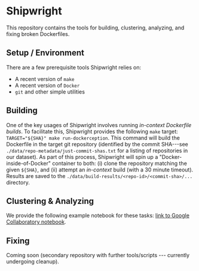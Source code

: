 # Shipwright

This repository contains the tools for building, clustering, analyzing, and fixing broken Dockerfiles. 

## Setup / Environment

There are a few prerequisite tools Shipwright relies on:

- A recent version of `make`
- A recent version of `Docker`
- `git` and other simple utilities

## Building

One of the key usages of Shipwright involves running _in-context Dockerfile builds_. To facilitate this, Shipwright provides the following `make` target: `TARGET="${SHA}" make run-dockerception`. This command will build the Dockerfile in the target git repository (identified by the commit SHA---see `./data/repo-metadata/just-commit-shas.txt` for a listing of repositories in our dataset). As part of this process, Shipwright will spin up a "Docker-inside-of-Docker" container to both: (i) clone the repository matching the given `${SHA}`, and (ii) attempt an _in-context_ build (with a 30 minute timeout). Results are saved to the `./data/build-results/<repo-id>/<commit-sha>/...` directory.

## Clustering & Analyzing

We provide the following example notebook for these tasks: [link to Google Collaboratory notebook](https://colab.research.google.com/drive/1NxLMvrx8XKsIwRrbcqVgAqCm__R5NF1n?usp=sharing).

## Fixing

Coming soon (secondary repository with further tools/scripts --- currently undergoing cleanup).




